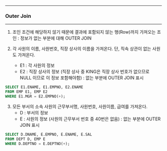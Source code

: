 
-----
### Outer Join
-----
1. 조인 조건에 해당하지 않기 때문에 결과에 포함되지 않는 행(Row)까지 가져오는 조인 : 정보가 없는 부분에 대해 OUTER JOIN

2. 각 사원의 이름, 사원번호, 직장 상사의 이름을 가져온다. 단, 직속 상관이 없는 사원도 가져온다.
   - E1 : 각 사원의 정보
   - E2 : 직장 상사의 정보 (직장 상사 중 KING은 직장 상사 번호가 없으므로 NULL 이므로 이 정보 포함해야함) : 없는 부분에 OUTER JOIN 표시
```sql
SELECT E1.ENAME, E1.EMPNO, E2.ENAME
FROM EMP E1, EMP E2
WHERE E1.MGR = E2.EMPNO(+);
```

3. 모든 부서의 소속 사원의 근무부서명, 사원번호, 사원이름, 급여를 가져온다.
   - D : 부서의 정보
   - E : 사원의 정보 (사원의 근무부서 번호 중 40번은 없음) : 없는 부분에 OUTER JOIN 표시
```sql
SELECT D.DNAME, E.EMPNO, E.ENAME, E.SAL
FROM DEPT D, EMP E
WHERE D.DEPTNO = E.DEPTNO(+);
```
